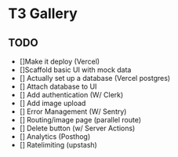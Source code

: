 # T3 Gallery

## TODO

- []Make it deploy (Vercel)
- []Scaffold basic UI with mock data
- [] Actually set up a database (Vercel postgres)
- [] Attach database to UI
- [] Add authentication (W/ Clerk)
- [] Add image upload
- [] Error Management (W/ Sentry)
- [] Routing/image page (parallel route)
- [] Delete button (w/ Server Actions)
- [] Analytics (Posthog)
- [] Ratelimiting (upstash)